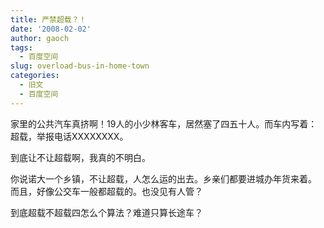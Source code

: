```yaml
---
title: 严禁超载？！
date: '2008-02-02'
author: gaoch
tags:
  - 百度空间
slug: overload-bus-in-home-town
categories:
  - 旧文
  - 百度空间
---
```


家里的公共汽车真挤啊！19人的小少林客车，居然塞了四五十人。而车内写着：超载，举报电话XXXXXXXX。

到底让不让超载啊，我真的不明白。

你说诺大一个乡镇，不让超载，人怎么运的出去。乡亲们都要进城办年货来着。  
而且，好像公交车一般都超载的。也没见有人管？

到底超载不超载四怎么个算法？难道只算长途车？
